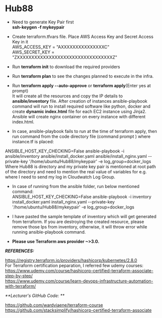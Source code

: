 # Hub88

- Need to generate Key Pair first <br />
   **ssh-keygen -f mykeypair**   <br />
   
- Create terraform.tfvars file. Place AWS Access Key and Secret Access Key in it       <br />
AWS_ACCESS_KEY = "AXXXXXXXXXXXXXXXC"                            <br />
AWS_SECRET_KEY = "ZXXXXXXXXXXXXXXXXXXXXXXXXXXXXXXXXXZ"                       <br />

- Run **terraform init** to download the required providers     <br />

- Run **terraform plan** to see the changes  planned to execute in the infra.       <br />

- Run **terraform apply --auto-approve** or **terraform apply**(Enter yes at prompt)      <br /> 
  It will create all the resources and copy the IP details to **ansible/inventory** file. After creation of instances ansible-playbook command will run to install required software like python, docker and create **dynamic index.html** file for each EC2 instance using Jinja2. Ansible will create nginx container on every instance with different index.html.<br />
  
 - In case, ansible-playbook fails to run at the time of terraform apply, then run command from the code directory file (command prompt ) where instance.tf is placed:  <br />
 
ANSIBLE_HOST_KEY_CHECKING=False ansible-playbook -i ansible/inventory ansible/install_docker.yaml ansible/install_nginx.yaml --private-key '/home/ubuntu/Hub88/mykeypair' -e log_group=docker_logs   <br />
Where Hub88 is directory and my private key pair is mentioned at root path of the directory and need to mention the real value of variables for e.g. where I need to send my log in Cloudwatch Log Group. <br  />

- In case of running from the ansible folder, run below mentioned command:  <br />
ANSIBLE_HOST_KEY_CHECKING=False ansible-playbook -i inventory install_docker.yaml install_nginx.yaml --private-key '/home/ubuntu/Hub88/mykeypair' -e log_group=docker_logs   <br />

- I have pasted the sample template of inventory which will get generated from terraform. If you are destroying the created resource, please remove those Ips from inventory, otherwise, it will throw error while running ansible-playbook command.   <br />


- **Please use Terraform aws provider ~>3.0.**   <br /> 















_**REFERENCES:**_  <br />

https://registry.terraform.io/providers/hashicorp/kubernetes/2.8.0    <br />
For Terraform certification peparation, I referred few udemy courses:  <br />
https://www.udemy.com/course/hashicorp-certified-terraform-associate-step-by-step/    <br />
https://www.udemy.com/course/learn-devops-infrastructure-automation-with-terraform/     <br />


_**Lecturer's GitHub Code: **_     
    
https://github.com/wardviaene/terraform-course          <br />
https://github.com/stacksimplify/hashicorp-certified-terraform-associate  <br />
